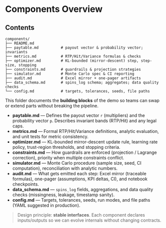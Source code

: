 # Components Overview

## Contents
```
components/
├── README.md
├── paytable.md          # payout vector & probability vector; invariants
├── metrics.md           # RTP/Hit/Variance formulas & checks
├── optimizer.md         # KL-bounded (mirror-descent) step, step-size, stopping
├── constraints.md       # guardrails & projection strategies
├── simulator.md         # Monte Carlo spec & CI reporting
├── audit.md             # Excel mirror + one-pager artifacts
├── data_schema.md       # spins_log schema; aggregates; data quality checks
└── config.md            # targets, tolerances, seeds, file paths
```

This folder documents the **building blocks** of the demo so teams can swap or extend parts without breaking the pipeline.

- **paytable.md** — Defines the payout vector `r` (multipliers) and the probability vector `p`. Describes invariant bands (RTP/Hit) and any legal caps.
- **metrics.md** — Formal RTP/Hit/Variance definitions, analytic evaluation, and unit tests for metric consistency.
- **optimizer.md** — KL-bounded mirror-descent update rule, learning rate policy, trust-region thresholds, and stopping criteria.
- **constraints.md** — How guardrails are enforced (projection / Lagrange correction), priority when multiple constraints conflict.
- **simulator.md** — Monte Carlo procedure (sample size, seed, CI computation), reconciliation with analytic numbers.
- **audit.md** — What gets emitted each step: Excel mirror (traceable formulas), one-pager (assumptions, KPI deltas, CI), and notebook checkpoints.
- **data_schema.md** — `spins_log` fields, aggregations, and data quality checks (missingness, leakage, timestamp sanity).
- **config.md** — Targets, tolerances, seeds, run modes, and file paths (YAML suggested in production).

> Design principle: **stable interfaces**. Each component declares inputs/outputs so we can evolve internals without changing contracts.
